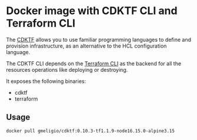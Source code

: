 # Docker image with CDKTF CLI and Terraform CLI

The [CDKTF](https://github.com/hashicorp/terraform-cdk) allows you to use familiar programming languages to define and provision infrastructure, as an alternative to the HCL configuration language.

The CDKTF CLI depends on the [Terraform CLI](https://github.com/hashicorp/terraform) as the backend for all the resources operations like deploying or destroying.

It exposes the following binaries:

- cdktf
- terraform

## Usage

```bash
docker pull gmeligio/cdktf:0.10.3-tf1.1.9-node16.15.0-alpine3.15
```
